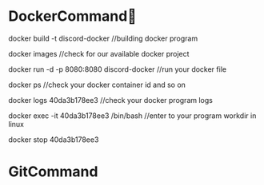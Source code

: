 # DockerCommand🐳 

docker build -t discord-docker //building docker program

docker images //check for our available docker project

docker run -d -p 8080:8080 discord-docker //run your docker file

docker ps //check your docker container id and so on

docker logs 40da3b178ee3 //check your docker program logs

docker exec -it 40da3b178ee3 /bin/bash //enter to your program workdir in linux

docker stop 40da3b178ee3
# GitCommand

